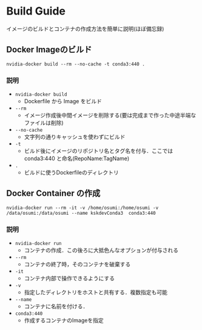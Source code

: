 # Build Guide
イメージのビルドとコンテナの作成方法を簡単に説明(ほぼ備忘録)

## Docker Imageのビルド
`
nvidia-docker build --rm --no-cache -t conda3:440 .
`

### 説明
- ` nvidia-docker build `
  - Dockerfile から Image をビルド
- ` --rm `
  - イメージ作成後中間イメージを削除する(要は完成まで作った中途半端なファイルは削除)
- ` --no-cache `
  - 文字列の通りキャッシュを使わずにビルド
- ` -t `
  - ビルド後にイメージのリポジトリ名とタグ名を付与．ここでは conda3:440 と命名(RepoName:TagName)
- ` . `
  - ビルドに使うDockerfileのディレクトリ


## Docker Container の作成
`
nvidia-docker run --rm -it -v /home/osumi:/home/osumi -v /data/osumi:/data/osumi --name kskdevConda3  conda3:440
`

### 説明
- ` nvidia-docker run `
  - コンテナの作成．この後ろに大抵色んなオプションが付与される
- ` --rm `
  - コンテナの終了時，そのコンテナを破棄する
- ` -it `
  - コンテナ内部で操作できるようにする
- ` -v `
  - 指定したディレクトリをホストと共有する．複数指定も可能
- ` --name `
  - コンテナに名前を付ける．
- ` conda3:440 `
  - 作成するコンテナのImageを指定



